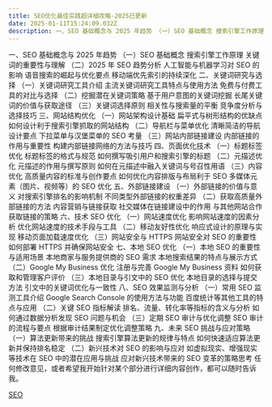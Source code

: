 ```yaml
---
title: SEO优化最佳实践超详细攻略-2025已更新
date: 2025-01-11T15:24:09.032Z
description: 一、SEO 基础概念与 2025 年趋势 （一）SEO 基础概念 搜索引擎工作原理 关键词的重要性与理解 （二）2025 年 SEO 趋势分析 人工智能与机器学习对 SEO 的影响 语音搜索的崛起与优化要点 移动端优先索引的持续深化 二、关键词研究与选择 （一）关键词研究工具介绍 主流关键词研究工具特点与使用方法 免费与付费工具的对比与选择 （二）挖掘潜在关键词策略 基于用户意图的关键词挖掘 长尾...
---
```


一、SEO 基础概念与 2025 年趋势
（一）SEO 基础概念
搜索引擎工作原理
关键词的重要性与理解
（二）2025 年 SEO 趋势分析
人工智能与机器学习对 SEO 的影响
语音搜索的崛起与优化要点
移动端优先索引的持续深化
二、关键词研究与选择
（一）关键词研究工具介绍
主流关键词研究工具特点与使用方法
免费与付费工具的对比与选择
（二）挖掘潜在关键词策略
基于用户意图的关键词挖掘
长尾关键词的价值与获取途径
（三）关键词选择原则
相关性与搜索量的平衡
竞争度分析与选择技巧
三、网站结构优化
（一）网站架构设计基础
扁平式与树形结构的优缺点
如何设计利于搜索引擎抓取的网站结构
（二）导航栏与菜单优化
清晰简洁的导航设计要点
下拉菜单与汉堡菜单的 SEO 考量
（三）网站内部链接建设
内部链接的作用与重要性
构建内部链接网络的方法与技巧
四、页面优化技术
（一）标题标签优化
标题标签的格式与规范
如何撰写吸引用户和搜索引擎的标题
（二）元描述优化
元描述的作用与撰写原则
如何在元描述中融入关键词与号召性用语
（三）内容优化
高质量内容的标准与创作要点
如何优化内容排版与布局利于 SEO
多媒体元素（图片、视频等）的 SEO 优化
五、外部链接建设
（一）外部链接的价值与意义
对搜索引擎排名的影响机制
不同类型外部链接的权重差异
（二）获取高质量外部链接的方法
内容营销与链接获取
社交媒体在链接建设中的作用
与其他网站合作获取链接的策略
六、技术 SEO 优化
（一）网站速度优化
影响网站速度的因素分析
优化网站速度的技术手段与工具
（二）移动友好性优化
响应式设计的原理与实现
移动页面加载速度优化
（三）网站安全与 HTTPS
网站安全对 SEO 的重要性
如何部署 HTTPS 并确保网站安全
七、本地 SEO 优化
（一）本地 SEO 的重要性与适用场景
本地商家与服务提供商的 SEO 需求
本地搜索结果的特点与展示方式
（二）Google My Business 优化
注册与完善 Google My Business 资料
如何获取和管理客户评价
（三）本地目录与引文中的 SEO 优化
本地目录的选择与提交方法
引文中的关键词优化与一致性
八、SEO 效果监测与分析
（一）常用 SEO 监测工具介绍
Google Search Console 的使用方法与功能
百度统计等其他工具的特点与应用
（二）关键 SEO 指标解读
排名、流量、转化率等指标的含义与分析
如何通过数据分析发现 SEO 问题与机会
（三）定期 SEO 审计与优化调整
SEO 审计的流程与要点
根据审计结果制定优化调整策略
九、未来 SEO 挑战与应对策略
（一）算法更新带来的挑战
搜索引擎算法更新的规律与特点
如何快速适应算法更新并保持排名稳定
（二）新兴技术对 SEO 的影响与应对
如虚拟现实、增强现实等技术在 SEO 中的潜在应用与挑战
应对新兴技术带来的 SEO 变革的策略思考
任何修改意见，或者希望我开始针对某个部分进行详细内容创作，都可以随时告诉我。


[SEO](https://wsoo.me)